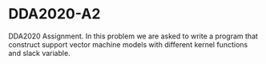 # DDA2020-A2
DDA2020 Assignment. In this problem we are asked to write a program that construct support vector machine models with different kernel functions and slack variable.
